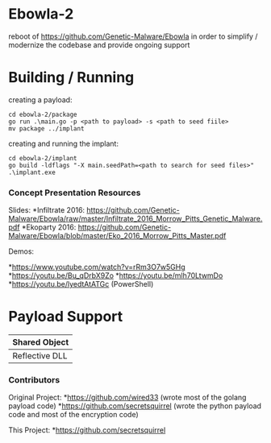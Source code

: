 # Ebowla-2
reboot of https://github.com/Genetic-Malware/Ebowla in order to simplify / modernize the codebase and provide ongoing support

# Building / Running
creating a payload:
```
cd ebowla-2/package
go run .\main.go -p <path to payload> -s <path to seed fiile>
mv package ../implant
```

creating and running the implant:
```
cd ebowla-2/implant
go build -ldflags "-X main.seedPath=<path to search for seed files>"
.\implant.exe
```

### Concept Presentation Resources
Slides:
*Infiltrate 2016: https://github.com/Genetic-Malware/Ebowla/raw/master/Infiltrate_2016_Morrow_Pitts_Genetic_Malware.pdf
*Ekoparty 2016: https://github.com/Genetic-Malware/Ebowla/blob/master/Eko_2016_Morrow_Pitts_Master.pdf

Demos:

*https://www.youtube.com/watch?v=rRm3O7w5GHg
*https://youtu.be/Bu_qDrbX9Zo
*https://youtu.be/mlh70LtwmDo
*https://youtu.be/lyedtAtATGc (PowerShell)

# Payload Support
|Shared Object|
|:-----|
|Reflective DLL|

### Contributors
Original Project:
*https://github.com/wired33 (wrote most of the golang payload code)
*https://github.com/secretsquirrel (wrote the python payload code and most of the encryption code)

This Project:
*https://github.com/secretsquirrel
